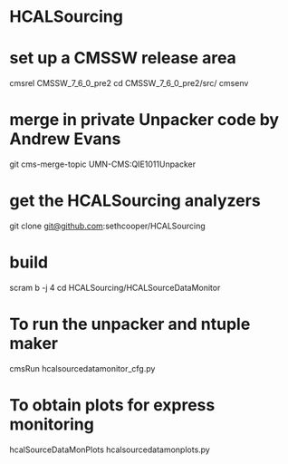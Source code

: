 # HCALSourcing

# set up a CMSSW release area
cmsrel CMSSW_7_6_0_pre2
cd CMSSW_7_6_0_pre2/src/
cmsenv
# merge in private Unpacker code by Andrew Evans
git cms-merge-topic UMN-CMS:QIE1011Unpacker
# get the HCALSourcing analyzers
git clone git@github.com:sethcooper/HCALSourcing
# build
scram b -j 4
cd HCALSourcing/HCALSourceDataMonitor
# To run the unpacker and ntuple maker
cmsRun hcalsourcedatamonitor_cfg.py
# To obtain plots for express monitoring
hcalSourceDataMonPlots hcalsourcedatamonplots.py
